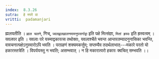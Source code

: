 ```yaml
---
index:  8.3.26
sutra:  हे मपरे वा
vritti:  padamanjari
---
```


ह्मलयतीति । `ह्मल चलने`, णिच्, `ज्वलह्वलह्मलनमामनुपसर्गाद्वा` इति पक्षे मित्संज्ञा, `मितां ह्रस्वः` इति ह्रस्वत्वम् ।
यवलपर इति । यवलाः परे यस्माद्वकारत्स तथोक्तः, यवलाश्चैते भवन्त आन्तरतम्यादनुनासिका भवन्ति, वावचनात्पक्षेऽनुस्वारोऽपि भवति ।
परग्रहणं शक्यमकर्त्तुम्; सप्तम्यैव तदर्थलाभात्---मकारे परतो यो हकारस्तत्रेति । विपर्ययस्तु न भवति; असम्भवात् । न हि मकारात्परो हकारः क्वचित् सम्भवति ।।
